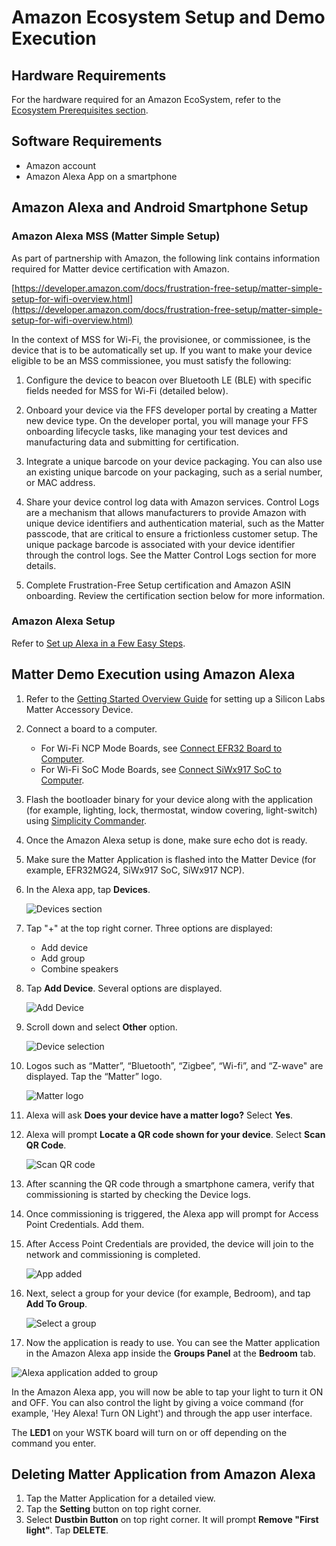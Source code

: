# Amazon Ecosystem Setup and Demo Execution

## Hardware Requirements

For the hardware required for an Amazon EcoSystem, refer to the [Ecosystem Prerequisites section](./index#prerequisites).

## Software Requirements

- Amazon account
- Amazon Alexa App on a smartphone

## Amazon Alexa and Android Smartphone Setup

### Amazon Alexa MSS (Matter Simple Setup)

As part of partnership with Amazon, the following link contains information required for Matter device certification with Amazon.

[https://developer.amazon.com/docs/frustration-free-setup/matter-simple-setup-for-wifi-overview.html](https://developer.amazon.com/docs/frustration-free-setup/matter-simple-setup-for-wifi-overview.html)

In the context of MSS for Wi-Fi, the provisionee, or commissionee, is the device that is to be automatically set up. If you want to make your device eligible to be an MSS commissionee, you must satisfy the following:

  1. Configure the device to beacon over Bluetooth LE (BLE) with specific fields needed for MSS for Wi-Fi (detailed below).
  
  2. Onboard your device via the FFS developer portal by creating a Matter new device type. On the developer portal, you will manage your FFS onboarding lifecycle tasks, like managing your test devices and manufacturing data and submitting for certification.
  
  3. Integrate a unique barcode on your device packaging. You can also use an existing unique barcode on your packaging, such as a serial number, or MAC address.
  
  4. Share your device control log data with Amazon services. Control Logs are a mechanism that allows manufacturers to provide Amazon with unique device identifiers and authentication material, such as the Matter passcode, that are critical to ensure a frictionless customer setup. The unique package barcode is associated with your device identifier through the control logs. See the Matter Control Logs section for more details.
  
  5. Complete Frustration-Free Setup certification and Amazon ASIN onboarding. Review the certification section below for more information.

### Amazon Alexa Setup

Refer to [Set up Alexa in a Few Easy Steps](https://www.amazon.com/alexa-setup-guide/b?ie=UTF8&node=17978645011).

## Matter Demo Execution using Amazon Alexa

1. Refer to the [Getting Started Overview Guide](/matter/<docspace-docleaf-version>/matter-wifi-getting-started-example) for setting up a Silicon Labs Matter Accessory Device.

2. Connect a board to a computer.

   - For Wi-Fi NCP Mode Boards, see [Connect EFR32 Board to Computer](/matter/<docspace-docleaf-version>/matter-wifi-getting-started-example/getting-started-efx32-ncp#connect-the-boards-to-a-computer).
   - For Wi-Fi SoC Mode Boards, see [Connect SiWx917 SoC to Computer](/matter/<docspace-docleaf-version>/matter-wifi-getting-started-example/getting-started-with-soc#connect-siwx917-soc-to-computer).

3. Flash the bootloader binary for your device along with the application (for example, lighting, lock, thermostat, window covering, light-switch) using [Simplicity Commander](/matter/<docspace-docleaf-version>/matter-wifi-run-demo/flashing-using-commander).

4. Once the Amazon Alexa setup is done, make sure echo dot is ready.

5. Make sure the Matter Application is flashed into the Matter Device (for example, EFR32MG24, SiWx917 SoC, SiWx917 NCP).

6. In the Alexa app, tap **Devices**.

    ![Devices section](./images/amazon-alexa-app.png?width=40%&height=40%)

7. Tap "+" at the top right corner. Three options are displayed:

   - Add device
   - Add group
   - Combine speakers

8. Tap **Add Device**.  Several options are displayed.

    ![Add Device](./images/amazon-alexa-add-device.png?width=40%&height=40%)

9. Scroll down and select **Other** option.

    ![Device selection](./images/amazon-alexa-device-selection.png?width=40%&height=40%)

10. Logos such as “Matter”, “Bluetooth”, “Zigbee”, “Wi-fi”, and “Z-wave" are displayed. Tap the “Matter” logo.

    ![Matter logo](./images/amazon-alexa-logos.png?width=40%&height=40%)

11. Alexa will ask **Does your device have a matter logo?** Select **Yes**.

12. Alexa will prompt **Locate a QR code shown for your device**. Select **Scan QR Code**.

    ![Scan QR code](./images/amazon-alexa-scan-qr-code.png?width=40%&height=40%)

13. After scanning the QR code through a smartphone camera, verify that commissioning is started by checking the Device logs.

14. Once commissioning is triggered, the Alexa app will prompt for Access Point Credentials. Add them.

15. After Access Point Credentials are provided, the device will join to the network and commissioning is completed.

    ![App added](./images/amazon-alexa-app-added.png?width=40%&height=40%)

16. Next, select a group for your device (for example, Bedroom), and tap **Add To Group**.

    ![Select a group](./images/amazon-alexa-select-group.png?width=40%&height=40%)

17. Now the application is ready to use. You can see the Matter application in the Amazon Alexa app inside the **Groups Panel** at the **Bedroom** tab.

   ![Alexa application added to group](./images/amazon-alexa-application-added-to-group.png?width=40%&height=40%)

In the Amazon Alexa app, you will now be able to tap your light to turn it ON and OFF. You can also control the light by giving a voice command (for example, 'Hey Alexa! Turn ON Light') and through the app user interface.

The **LED1** on your WSTK board will turn on or off depending on the command you enter.

## Deleting Matter Application from Amazon Alexa

1. Tap the Matter Application for a detailed view.
2. Tap the **Setting** button on top right corner.
3. Select **Dustbin Button** on top right corner. It will prompt **Remove "First light"**. Tap **DELETE**.
